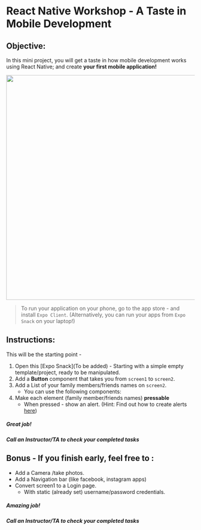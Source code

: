 # React Native Workshop - A Taste in Mobile Development


## Objective: 
In this mini project, you will get a taste in how mobile development works using React Native; and create **your first mobile application!**


<img src="https://richestsoft.com/blog/wp-content/uploads/2019/04/react-native-crop.jpg" width="600">



> To run your application on your phone, go to the app store - and install `Expo Client`. (Alternatively, you can run your apps from `Expo Snack` on your laptop!)

## Instructions:
This will be the starting point - 
1. Open this [Expo Snack](To be added) - Starting with a simple empty template/project, ready to be manipulated.
1. Add a **Button** component that takes you from `screen1` to `screen2`.
1. Add a List of your family members/friends names on `screen2`.
    - You can use the following components:
1. Make each element (family member/friends names) **pressable** 
    - When pressed - show an alert. (Hint: Find out how to create alerts [here]())



##### Great job!
##### Call an Instructor/TA to check your completed tasks
 
 


## Bonus - If you finish early, feel free to :
- Add a Camera /take photos.
- Add a Navigation bar (like facebook, instagram apps)
- Convert screen1 to a Login page.
    - With static (already set) username/password credentials.

##### Amazing job!
##### Call an Instructor/TA to check your completed tasks

